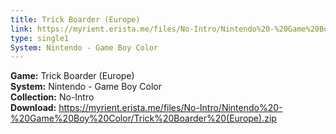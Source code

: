 ```yaml
---
title: Trick Boarder (Europe)
link: https://myrient.erista.me/files/No-Intro/Nintendo%20-%20Game%20Boy%20Color/Trick%20Boarder%20(Europe).zip
type: single1
System: Nintendo - Game Boy Color
---
```

<b>Game:</b> Trick Boarder (Europe)<br>
<b>System:</b> Nintendo - Game Boy Color<br>
<b>Collection:</b> No-Intro<br>
<b>Download:</b> https://myrient.erista.me/files/No-Intro/Nintendo%20-%20Game%20Boy%20Color/Trick%20Boarder%20(Europe).zip